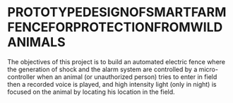 # PROTOTYPEDESIGNOFSMARTFARMFENCEFORPROTECTIONFROMWILDANIMALS
The objectives of this project is to build an automated electric fence where the generation of shock and the alarm system are controlled by a micro-controller when an animal (or unauthorized person) tries to enter in field then a recorded voice is played, and high intensity light (only in night) is focused on the animal by locating his location in the field.

